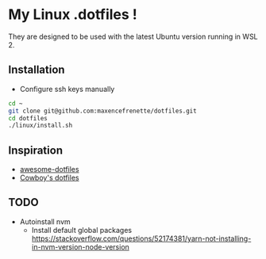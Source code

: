# My Linux .dotfiles !

They are designed to be used with the latest Ubuntu version running in WSL 2.

## Installation

-   Configure ssh keys manually

```bash
cd ~
git clone git@github.com:maxencefrenette/dotfiles.git
cd dotfiles
./linux/install.sh
```

## Inspiration

-   [awesome-dotfiles](https://github.com/webpro/awesome-dotfiles)
-   [Cowboy's dotfiles](https://github.com/cowboy/dotfiles)

## TODO

* Autoinstall nvm
    * Install default global packages https://stackoverflow.com/questions/52174381/yarn-not-installing-in-nvm-version-node-version
